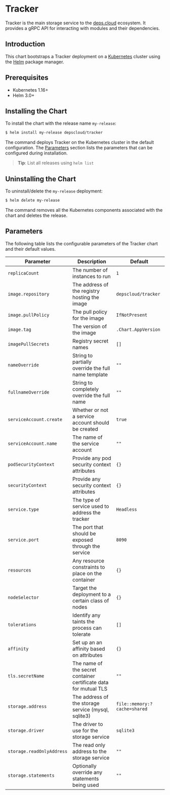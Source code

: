 # Tracker

Tracker is the main storage service to the [deps.cloud](https://deps.cloud) ecosystem.
It provides a gRPC API for interacting with modules and their dependencies.

## Introduction

This chart bootstraps a Tracker deployment on a [Kubernetes](http://kubernetes.io) cluster using the [Helm](https://helm.sh) package manager.

## Prerequisites

- Kubernetes 1.16+
- Helm 3.0+

## Installing the Chart

To install the chart with the release name `my-release`:

```bash
$ helm install my-release depscloud/tracker
```

The command deploys Tracker on the Kubernetes cluster in the default configuration.
The [Parameters](#parameters) section lists the parameters that can be configured during installation.

> **Tip**: List all releases using `helm list`

## Uninstalling the Chart

To uninstall/delete the `my-release` deployment:

```bash
$ helm delete my-release
```

The command removes all the Kubernetes components associated with the chart and deletes the release.

## Parameters

The following table lists the configurable parameters of the Tracker chart and their default values.

| Parameter                                   | Description                                         | Default                       |
|---------------------------------------------|-----------------------------------------------------|-------------------------------|
| `replicaCount`                              | The number of instances to run                      | `1`                           |
| `image.repository`                          | The address of the registry hosting the image       | `depscloud/tracker`           |
| `image.pullPolicy`                          | The pull policy for the image                       | `IfNotPresent`                |
| `image.tag`                                 | The version of the image                            | `.Chart.AppVersion`           |
| `imagePullSecrets`                          | Registry secret names                               | `[]`                          |
| `nameOverride`                              | String to partially override the full name template | `""`                          |
| `fullnameOverride`                          | String to completely override the full name         | `""`                          |
| `serviceAccount.create`                     | Whether or not a service account should be created  | `true`                        |
| `serviceAccount.name`                       | The name of the service account                     | `""`                          |
| `podSecurityContext`                        | Provide any pod security context attributes         | `{}`                          |
| `securityContext`                           | Provide any security context attributes             | `{}`                          |
| `service.type`                              | The type of service used to address the tracker     | `Headless`                    |
| `service.port`                              | The port that should be exposed through the service | `8090`                        |
| `resources`                                 | Any resource constraints to place on the container  | `{}`                          |
| `nodeSelector`                              | Target the deployment to a certain class of nodes   | `{}`                          |
| `tolerations`                               | Identify any taints the process can tolerate        | `[]`                          |
| `affinity`                                  | Set up an an affinity based on attributes           | `{}`                          |
| `tls.secretName`                            | The name of the secret container certificate data for mutual TLS | `""`             |
| `storage.address`                           | The address of the storage service (mysql, sqlite3) | `file::memory:?cache=shared`  |
| `storage.driver`                            | The driver to use for the storage service           | `sqlite3`                     |
| `storage.readOnlyAddress`                   | The read only address to the storage service        | `""`                          |
| `storage.statements`                        | Optionally override any statements being used       | `""`                          |
